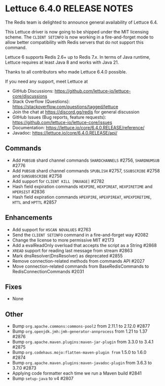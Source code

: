 Lettuce 6.4.0 RELEASE NOTES
==============================

The Redis team is delighted to announce general availability of Lettuce 6.4.

This Lettuce driver is now going to be shipped under the MIT licensing scheme. The `CLIENT SETINFO`
is now working in a fire-and-forget mode to allow better compatibility with Redis servers that do
not support this command.

Lettuce 6 supports Redis 2.6+ up to Redis 7.x. In terms of Java runtime, Lettuce requires
at least Java 8 and works with Java 21.

Thanks to all contributors who made Lettuce 6.4.0 possible.

If you need any support, meet Lettuce at

* GitHub Discussions: https://github.com/lettuce-io/lettuce-core/discussions
* Stack Overflow (Questions): https://stackoverflow.com/questions/tagged/lettuce
* Join the chat at https://discord.gg/redis for general discussion
* GitHub Issues (Bug reports, feature
  requests): https://github.com/lettuce-io/lettuce-core/issues
* Documentation: https://lettuce.io/core/6.4.0.RELEASE/reference/
* Javadoc: https://lettuce.io/core/6.4.0.RELEASE/api/

Commands
--------

* Add `PUBSUB` shard channel commands `SHARDCHANNELS` #2756, `SHARDNUMSUB` #2776
* Add `PUBSUB` shard channel commands `SPUBLISH` #2757, `SSUBSCRIBE` #2758 and `SUNSUBSCRIBE` #2758
* Add support for `CLIENT KILL [MAXAGE]` #2782
* Hash field expiration commands `HEXPIRE`, `HEXPIREAT`, `HEXPIRETIME` and `HPERSIST` #2836
* Hash field expiration commands `HPEXPIRE`, `HPEXPIREAT`, `HPEXPIRETIME`, `HTTL` and `HPTTL` #2857

Enhancements
------------

* Add support for `HSCAN NOVALUES` #2763
* Send the `CLIENT SETINFO` command in a fire-and-forget way #2082
* Change the license to more permissive MIT #2173
* Add a evalReadOnly overload that accepts the script as a String #2868
* `XREAD` support for reading last message from stream #2863
* Mark dnsResolver(DnsResolver) as deprecated  #2855
* Remove connection-related methods from commands API #2027
* Move connection-related commands from BaseRedisCommands to RedisConnectionCommands #2031

Fixes
-----

* None

Other
-----

* Bump `org.apache.commons:commons-pool2` from 2.11.1 to 2.12.0 #2877 
* Bump `org.openjdk.jmh:jmh-generator-annprocess` from 1.21 to 1.37 #2876
* Bump `org.apache.maven.plugins:maven-jar-plugin` from 3.3.0 to 3.4.1 #2875 
* Bump `org.codehaus.mojo:flatten-maven-plugin from` 1.5.0 to 1.6.0 #2874
* Bump `org.apache.maven.plugins:maven-javadoc-plugin` from 3.6.3 to 3.7.0 #2873
* Applying code formatter each time we run a Maven build #2841 
* Bump `setup-java` to v4 #2807 
